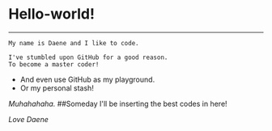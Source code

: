# Hello-world!
---
`My name is Daene and I like to code.`

```
I've stumbled upon GitHub for a good reason.
To become a master coder!
```

* And even use GitHub as my playground. 
* Or my personal stash!

*Muhahahaha.*
##Someday I'll be inserting the best codes in here!

*Love Daene*

